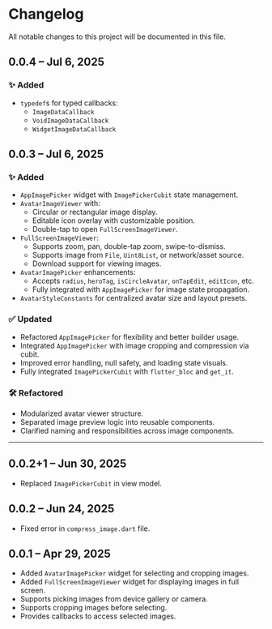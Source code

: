 # Changelog

All notable changes to this project will be documented in this file.

## 0.0.4 – Jul 6, 2025

### ✨ Added

- `typedef`s for typed callbacks:
  - `ImageDataCallback`
  - `VoidImageDataCallback`
  - `WidgetImageDataCallback`


## 0.0.3 – Jul 6, 2025

### ✨ Added

- `AppImagePicker` widget with `ImagePickerCubit` state management.
- `AvatarImageViewer` with:
  - Circular or rectangular image display.
  - Editable icon overlay with customizable position.
  - Double-tap to open `FullScreenImageViewer`.
- `FullScreenImageViewer`:
  - Supports zoom, pan, double-tap zoom, swipe-to-dismiss.
  - Supports image from `File`, `Uint8List`, or network/asset source.
  - Download support for viewing images.
- `AvatarImagePicker` enhancements:
  - Accepts `radius`, `heroTag`, `isCircleAvatar`, `onTapEdit`, `editIcon`, etc.
  - Fully integrated with `AppImagePicker` for image state propagation.
- `AvatarStyleConstants` for centralized avatar size and layout presets.

### ✅ Updated

- Refactored `AppImagePicker` for flexibility and better builder usage.
- Integrated `AppImagePicker` with image cropping and compression via cubit.
- Improved error handling, null safety, and loading state visuals.
- Fully integrated `ImagePickerCubit` with `flutter_bloc` and `get_it`.

### 🛠️ Refactored

- Modularized avatar viewer structure.
- Separated image preview logic into reusable components.
- Clarified naming and responsibilities across image components.

---

## 0.0.2+1 – Jun 30, 2025

- Replaced `ImagePickerCubit` in view model.

## 0.0.2 – Jun 24, 2025

- Fixed error in `compress_image.dart` file.

## 0.0.1 – Apr 29, 2025

- Added `AvatarImagePicker` widget for selecting and cropping images.
- Added `FullScreenImageViewer` widget for displaying images in full screen.
- Supports picking images from device gallery or camera.
- Supports cropping images before selecting.
- Provides callbacks to access selected images.
